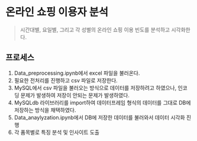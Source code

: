 # 온라인 쇼핑 이용자 분석
> 시간대별, 요일별, 그리고 각 성별의 온라인 쇼핑 이용 빈도를 분석하고 시각화한다.

## 프로세스

1. Data_preprocessing.ipynb에서 excel 파일을 불러온다.
2. 필요한 전처리를 진행하고 csv 파일로 저장한다.
3. MySQL에서 csv 파일을 불러오는 방식으로 데이터를 저장하려고 하였으나, 인코딩 문제가 발생하여 저장이 안되는 문제가 발생하였다.
4. MySQLdb 라이브러리를 import하여 데이터프레임 형식의 데이터를 그대로 DB에 저장하는 방식을 채택하였다.
5. Data_anaylyzation.ipynb에서 DB에 저장한 데이터를 불러와서 데이터 시각화 진행
6. 각 품목별로 특징 분석 및 인사이트 도출